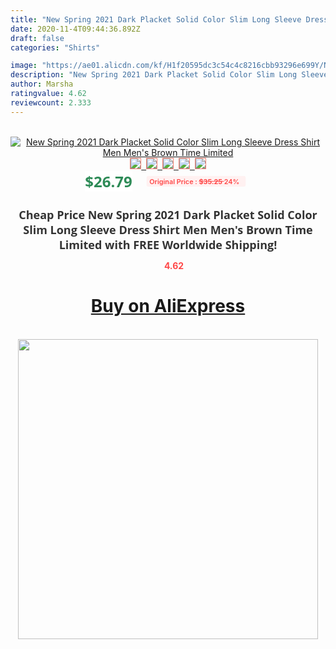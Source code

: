 ```yaml
---
title: "New Spring 2021 Dark Placket Solid Color Slim Long Sleeve Dress Shirt Men Men's Brown Time Limited"
date: 2020-11-4T09:44:36.892Z
draft: false
categories: "Shirts"

image: "https://ae01.alicdn.com/kf/H1f20595dc3c54c4c8216cbb93296e699Y/New-Spring-2021-Dark-Placket-Solid-Color-Slim-Long-Sleeve-Dress-Shirt-Men-Men-s-Brown.jpg"
description: "New Spring 2021 Dark Placket Solid Color Slim Long Sleeve Dress Shirt Men Men's Brown Time Limited"
author: Marsha
ratingvalue: 4.62
reviewcount: 2.333
---
```

<br>
<div style="text-align: center;">
<a href="https://s.click.aliexpress.com/e/_9wNpD7" target="_blank" rel="nofollow noopener noreferrer"><img alt="New Spring 2021 Dark Placket Solid Color Slim Long Sleeve Dress Shirt Men Men's Brown Time Limited" class="magnifier-image" src="https://ae01.alicdn.com/kf/H1f20595dc3c54c4c8216cbb93296e699Y/New-Spring-2021-Dark-Placket-Solid-Color-Slim-Long-Sleeve-Dress-Shirt-Men-Men-s-Brown.jpg_640x640.jpg">
<br>
<img style="border:1px solid salmon" src="https://ae01.alicdn.com/kf/H1f20595dc3c54c4c8216cbb93296e699Y/New-Spring-2021-Dark-Placket-Solid-Color-Slim-Long-Sleeve-Dress-Shirt-Men-Men-s-Brown.jpg_120x120.jpg">&nbsp;&nbsp;<img style="border:1px solid salmon" src="https://ae01.alicdn.com/kf/Hb47058b200b842a2b53da83718bd5950s/New-Spring-2021-Dark-Placket-Solid-Color-Slim-Long-Sleeve-Dress-Shirt-Men-Men-s-Brown.jpg_120x120.jpg">&nbsp;&nbsp;<img style="border:1px solid salmon" src="https://ae01.alicdn.com/kf/Hd6b9cda029ed4e59859604ea62292da3d/New-Spring-2021-Dark-Placket-Solid-Color-Slim-Long-Sleeve-Dress-Shirt-Men-Men-s-Brown.jpg_120x120.jpg">&nbsp;&nbsp;<img style="border:1px solid salmon" src="https://ae01.alicdn.com/kf/Hbbcb5682424e4c59945936bafc62642en/New-Spring-2021-Dark-Placket-Solid-Color-Slim-Long-Sleeve-Dress-Shirt-Men-Men-s-Brown.jpg_120x120.jpg">&nbsp;&nbsp;<img style="border:1px solid salmon" src="https://ae01.alicdn.com/kf/H9b5d93d5a4d444558958c5b0d9595a63H/New-Spring-2021-Dark-Placket-Solid-Color-Slim-Long-Sleeve-Dress-Shirt-Men-Men-s-Brown.jpg_120x120.jpg"></a></div><br0>
<div style="text-align: center;"><span style="background-color: white; border: 0px; box-sizing: border-box; color: seagreen; display: inline-block; font-family: &quot;open sans&quot; , &quot;arial&quot; , &quot;helvetica&quot; , sans-serif , &quot;heiti&quot;; font-size: 24px; font-stretch: inherit; font-weight: 700; line-height: inherit; margin: 0px 10px 0px 0px; padding: 0px; vertical-align: middle;">$26.79 </span>
<span style="background: rgb(255 , 241 , 241); border-radius: 3px; border: 0px; box-sizing: border-box; color: #ff4747; display: inline-block; font-family: inherit; font-size: 12px; font-stretch: inherit; font-style: inherit; font-variant: inherit; font-weight: 600; line-height: inherit; margin: 0px; padding: 2px 5px; transform: scale(0.9); vertical-align: middle;">Original Price : <b style="text-decoration: line-through;">$35.25 </b> 24%&nbsp;&nbsp;</span></div>
<h1 style="color: #333333; display: inline-block; font-family: &quot;open sans&quot; , &quot;arial&quot; , &quot;helvetica&quot; , sans-serif , &quot;heiti&quot;; font-size: 18px; font-stretch: inherit; font-weight: 700; text-align: center;">Cheap Price New Spring 2021 Dark Placket Solid Color Slim Long Sleeve Dress Shirt Men Men's Brown Time Limited with FREE Worldwide Shipping!</h1>
<div style="color: #ff4747; text-align: center;">
<img src="https://4.bp.blogspot.com/-M0ZcTcb-5uY/XleCXlxnR4I/AAAAAAAAAEc/OrjgMkXV1oMQFaCRZj5HQwOCBcu3w1FegCPcBGAYYCw/s1600/star.png" style="height: 15px;">&nbsp;<b>4.62</b></div>
<div class="button_cont" align="center"><a class="buynow_a" href="https://s.click.aliexpress.com/e/_9wNpD7" target="_blank" rel="nofollow noopener noreferrer"><H1>Buy on AliExpress</H1></a></div><br>
<div class="separator" style="clear: both; text-align: center;">
<img src="https://lh3.googleusercontent.com/-pTy5HemUv9M/XlePHvY0dAI/AAAAAAAAAE4/0nX5iRUoIWY8eMW9Dpxeirr157OZliDIgCLcBGAsYHQ/s1600/badge.gif" width="480">
</div>
